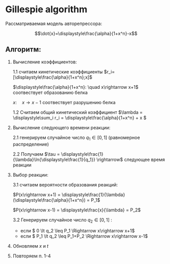 # Gillespie algorithm
 
Рассматриваемая модель авторепрессора:

$$\dot{x}=\displaystyle\frac{\alpha}{1+x^n}-x$$

## Алгоритм:

1.  Вычисление коэффициентов:

    1.1 считаем кинетические коэффициенты $r_i=[\displaystyle\frac{\alpha}{1+x^n};x]$

    $\displaystyle\frac{\alpha}{1+x^n}: \quad x\rightarrow x+1$ соотвествует образованию белка

    $x: \quad x\rightarrow x-1$ соотвествует разрушению белка
    
    1.2 Считаем общий кинетический коэффициент $\lambda = \displaystyle\sum_i r_i = \displaystyle\frac{\alpha}{1+x^n} + x $


2. Вычисление следующего времени реакции:

    2.1 генерируем случайное число $q_1\in [0,1]$ (равномерное распределение)

    2.2 Получаем $\tau = \displaystyle\frac{1}{\lambda}\ln{\displaystyle\frac{1}{q_1}} \rightarrow$ следующее время реакции


3. Выбор реакции:

    3.1 считаем вероятности образования реакций:

    $P(x\rightarrow x+1) = \displaystyle\frac{1}{\lambda} (\displaystyle\frac{\alpha}{1+x^n}) = P_1$
    
    $P(x\rightarrow x-1) = \displaystyle\frac{x}{\lambda} = P_2$

    3.2 Генерируем случайное число $q_2\in[0,1]$ :
    - если $ 0 \lt q_2 \leq P_1 \Rightarrow x\rightarrow x+1$
    - если $ P_1 \lt q_2 \leq P_1+P_2 \Rightarrow x\rightarrow x-1$

4. Обновляем $x$ и $t$

5. Повторяем п. 1-4